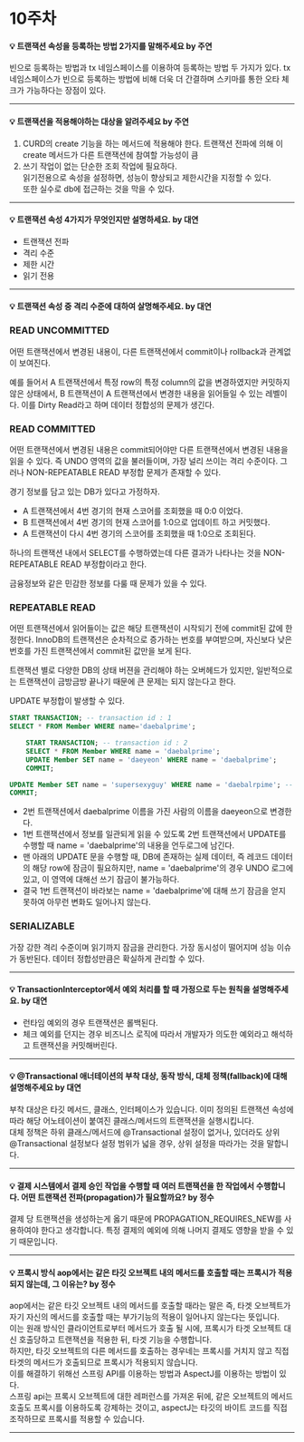 # 10주차  

#### :bulb: 트랜잭션 속성을 등록하는 방법 2가지를 말해주세요 by 주연

빈으로 등록하는 방법과 tx 네임스페이스를 이용하여 등록하는 방법 두 가지가 있다.
tx 네임스페이스가 빈으로 등록하는 방법에 비해 더욱 더 간결하며 스키마를 통한 오타 체크가 가능하다는 장점이 있다.

--------

#### :bulb: 트랜잭션을 적용해야하는 대상을 알려주세요 by 주연


1.	CURD의 create 기능을 하는 메서드에 적용해야 한다. 트랜잭션 전파에 의해 이 create 메서드가 다른 트랜잭션에 참여할 가능성이 큼  
2.	쓰기 작업이 없는 단순한 조회 작업에 필요하다.   
읽기전용으로 속성을 설정하면, 성능이 향상되고 제한시간을 지정할 수 있다.  
또한 실수로 db에 접근하는 것을 막을 수 있다.  
--------


#### :bulb: 트랜잭션 속성 4가지가 무엇인지만 설명하세요. by 대연

- 트랜잭션 전파  
- 격리 수준  
- 제한 시간  
- 읽기 전용  

--------

#### :bulb: 트랜잭션 속성 중 격리 수준에 대하여 살명해주세요. by 대연


### READ UNCOMMITTED

어떤 트랜잭션에서 변경된 내용이, 다른 트랜잭션에서 commit이나 rollback과 관계없이 보여진다. 

예를 들어서 A 트랜잭션에서 특정 row의 특정 column의 값을 변경하였지만 커밋하지 않은 상태에서, B 트랜잭션이 A 트랜잭션에서 변경한 내용을 읽어들일 수 있는 레벨이다. 이를 Dirty Read라고 하며 데이터 정합성의 문제가 생긴다.

### READ COMMITTED

어떤 트랜잭션에서 변경된 내용은 commit되어야만 다른 트랜잭션에서 변경된 내용을 읽을 수 있다. 즉 UNDO 영역의 값을 불러들이며, 가장 널리 쓰이는 격리 수준이다. 그러나 NON-REPEATABLE READ 부정합 문제가 존재할 수 있다.

경기 정보를 담고 있는 DB가 있다고 가정하자.

- A 트랜잭션에서 4번 경기의 현재 스코어를 조회했을 때 0:0 이었다.
- B 트랜잭션에서 4번 경기의 현재 스코어를 1:0으로 업데이트 하고 커밋했다.
- A 트랜잭션이 다시 4번 경기의 스코어를 조회했을 때 1:0으로 조회된다.

하나의 트랜잭션 내에서 SELECT를 수행하였는데 다른 결과가 나타나는 것을 NON-REPEATABLE READ 부정합이라고 한다.

금융정보와 같은 민감한 정보를 다룰 때 문제가 있을 수 있다.

### REPEATABLE READ

어떤 트랜잭션에서 읽어들이는 값은 해당 트랜잭션이 시작되기 전에 commit된 값에 한정한다. InnoDB의 트랜잭션은 순차적으로 증가하는 번호를 부여받으며, 자신보다 낮은 번호를 가진  트랜잭션에서 commit된 값만을 보게 된다.

트랜잭션 별로 다양한 DB의 상태 버젼을 관리해야 하는 오버헤드가 있지만, 일반적으로는 트랜잭션이 금방금방 끝나기 때문에 큰 문제는 되지 않는다고 한다.

UPDATE 부정합이 발생할 수 있다.

```sql
START TRANSACTION; -- transaction id : 1
SELECT * FROM Member WHERE name='daebalprime';

    START TRANSACTION; -- transaction id : 2
    SELECT * FROM Member WHERE name = 'daebalprime';
    UPDATE Member SET name = 'daeyeon' WHERE name = 'daebalprime';
    COMMIT;

UPDATE Member SET name = 'supersexyguy' WHERE name = 'daebalrpime'; -- 0 row(s) affected
COMMIT;
```

- 2번 트랜잭션에서 daebalprime 이름을 가진 사람의 이름을 daeyeon으로 변경한다.
- 1번 트랜잭션에서 정보를 일관되게 읽을 수 있도록 2번 트랜잭션에서 UPDATE를 수행할 때 name = 'daebalprime'의 내용을 언두로그에 남긴다.
- 맨 아래의 UPDATE 문을 수행할 때, DB에 존재하는 실제 데이터, 즉 레코드 데이터의 해당 row에 잠금이 필요하지만, name = 'daebalprime'의 경우 UNDO 로그에 있고, 이 영역에 대해선 쓰기 잠금이 불가능하다.
- 결국 1번 트랜잭션이 바라보는 name = 'daebalprime'에 대해 쓰기 잠금을 얻지 못하여 아무런 변화도 일어나지 않는다.

### SERIALIZABLE

가장 강한 격리 수준이며 읽기까지 잠금을 관리한다. 가장 동시성이 떨어지며 성능 이슈가 동반된다. 데이터 정합성만큼은 확실하게 관리할 수 있다.

--------

#### :bulb: TransactionInterceptor에서 예외 처리를 할 때 가정으로 두는 원칙을 설명해주세요. by 대연


- 런타임 예외의 경우 트랜잭션은 롤백된다.  
- 체크 예외를 던지는 경우 비즈니스 로직에 따라서 개발자가 의도한 예외라고 해석하고 트랜잭션을 커밋해버린다.  

--------

#### :bulb: @Transactional 애너테이션의 부착 대상, 동작 방식, 대체 정책(fallback)에 대해 설명해주세요 by 대연

부착 대상은 타깃 메서드, 클래스, 인터페이스가 있습니다. 이미 정의된 트랜잭션 속성에 따라 해당 어노테이션이 붙여진 클래스/메서드의 트랜잭션을 실행시킵니다.  
대체 정책은 하위 클래스/메서드에 @Transactional 설정이 없거나, 있더라도 상위 @Transactional 설정보다 설정 범위가 넓을 경우, 상위 설정을 따라가는 것을 말합니다.  

--------

#### :bulb: 결제 시스템에서 결제 승인 작업을 수행할 때 여러 트랜잭션을 한 작업에서 수행합니다. 어떤 트랜잭션 전파(propagation)가 필요할까요? by 정수

결제 당 트랜잭션을 생성하는게 옳기 때문에  PROPAGATION_REQUIRES_NEW를 사용하여야 한다고 생각합니다.
특정 결제의 예외에 의해 나머지 결제도 영향을 받을 수 있기 때문입니다.

--------

#### :bulb: 프록시 방식 aop에서는 같은 타깃 오브젝트 내의 메서드를 호출할 때는 프록시가 적용되지 않는데, 그 이유는? by 정수


aop에서는 같은 타깃 오브젝트 내의 메서드를 호출할 때라는 말은 즉, 타겟 오브젝트가 자기 자신의 메서드를 호출할 때는 부가기능의 적용이 일어나지 않는다는 뜻입니다.  
이는 원래 방식인 클라이언트로부터 메서드가 호출 될 시에, 프록시가 타겟 오브젝트 대신 호출당하고 트랜잭션을 적용한 뒤, 타겟 기능을 수행합니다.  
하지만, 타깃 오브젝트의 다른 메서드를 호출하는 경우네는 프록시를 거치지 않고 직접 타겟의 메서드가 호출되므로 프록시가 적용되지 않습니다.  
이를 해결하기 위해선 스프링 API를 이용하는 방법과 AspectJ를 이용하는 방법이 있다.  
스프링 api는 프록시 오브젝트에 대한 레퍼런스를 가져온 뒤에, 같은 오브젝트의 메서드 호출도 프록시를 이용하도록 강제하는 것이고, aspectJ는 타깃의 바이트 코드를 직접 조작하므로 프록시를 적용할 수 있습니다.   

--------
